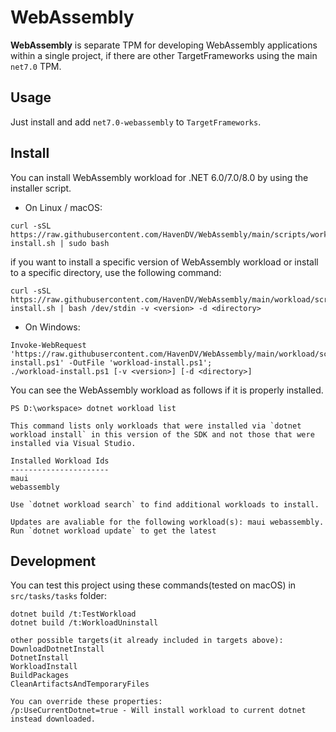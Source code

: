 # WebAssembly
<b>WebAssembly</b> is separate TPM for developing WebAssembly applications within a single project, if there are other TargetFrameworks using the main `net7.0` TPM.

## Usage
Just install and add `net7.0-webassembly` to `TargetFrameworks`.

## Install
You can install WebAssembly workload for .NET 6.0/7.0/8.0 by using the installer script.
- On Linux / macOS:
```
curl -sSL https://raw.githubusercontent.com/HavenDV/WebAssembly/main/scripts/workload-install.sh | sudo bash
```
if you want to install a specific version of WebAssembly workload or install to a specific directory, use the following command:
```
curl -sSL https://raw.githubusercontent.com/HavenDV/WebAssembly/main/workload/scripts/workload-install.sh | bash /dev/stdin -v <version> -d <directory>
```
- On Windows:
```
Invoke-WebRequest 'https://raw.githubusercontent.com/HavenDV/WebAssembly/main/workload/scripts/workload-install.ps1' -OutFile 'workload-install.ps1';
./workload-install.ps1 [-v <version>] [-d <directory>]
```
You can see the WebAssembly workload as follows if it is properly installed.
```
PS D:\workspace> dotnet workload list

This command lists only workloads that were installed via `dotnet workload install` in this version of the SDK and not those that were installed via Visual Studio.

Installed Workload Ids
----------------------
maui
webassembly

Use `dotnet workload search` to find additional workloads to install.

Updates are avaliable for the following workload(s): maui webassembly. Run `dotnet workload update` to get the latest  
```

## Development
You can test this project using these commands(tested on macOS) in `src/tasks/tasks` folder:
```
dotnet build /t:TestWorkload
dotnet build /t:WorkloadUninstall

other possible targets(it already included in targets above):
DownloadDotnetInstall
DotnetInstall
WorkloadInstall
BuildPackages
CleanArtifactsAndTemporaryFiles

You can override these properties:
/p:UseCurrentDotnet=true - Will install workload to current dotnet instead downloaded.
```